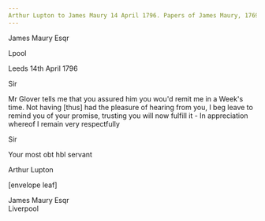 ```yaml
---
Arthur Lupton to James Maury 14 April 1796. Papers of James Maury, 1769-1917, Accession #3888 and #3888-a, Special Collections, University of Virginia Library, Charlottesville, Va. Images 3888B2_89
---
```


James Maury Esqr

Lpool

Leeds 14th April 1796

Sir

Mr Glover tells me that you assured him you wou'd remit me in a Week's time. Not having [thus] had the pleasure of hearing from you, I beg leave to remind you of your promise, trusting you will now fulfill it - In appreciation whereof I remain very respectfully 

Sir

Your most obt hbl servant

Arthur Lupton 

[envelope leaf]

James Maury Esqr  
Liverpool
